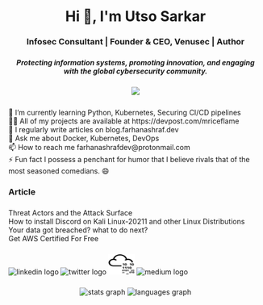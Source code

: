 <h1 align="center">Hi 👋, I'm Utso Sarkar</h1>

###

<h3 align="center">Infosec Consultant | Founder & CEO, Venusec | Author</h3>

###

<h5 align="center">Protecting information systems, promoting innovation, and engaging with the global cybersecurity community.</h5>

###

<div align="center">
  <img src="https://visitor-badge.laobi.icu/badge?page_id=cyberutso.cyberutso&"  />
</div>

###

<p align="left">🌱 I’m currently learning Python, Kubernetes, Securing CI/CD pipelines<br>👨‍💻 All of my projects are available at https://devpost.com/mriceflame<br>📝 I regularly write articles on blog.farhanashraf.dev<br>💬 Ask me about Docker, Kubernetes, DevOps<br>📫 How to reach me farhanashrafdev@protonmail.com<br>⚡ Fun fact I possess a penchant for humor that I believe rivals that of the most seasoned comedians. 😄</p>

###

<h3 align="left">Article</h3>

###

<p align="left">Threat Actors and the Attack Surface<br>How to install Discord on Kali Linux-20211 and other Linux Distributions<br>Your data got breached? what to do next?<br>Get AWS Certified For Free</p>

###

<div align="left">
  <img src="https://raw.githubusercontent.com/maurodesouza/profile-readme-generator/master/src/assets/icons/social/linkedin/default.svg" width="52" height="40" alt="linkedin logo"  />
  <img src="https://raw.githubusercontent.com/maurodesouza/profile-readme-generator/master/src/assets/icons/social/twitter/default.svg" width="52" height="40" alt="twitter logo"  />
  <img src="https://raw.githubusercontent.com/maurodesouza/profile-readme-generator/master/src/assets/icons/social/tryhackme/default.svg" width="52" height="40" alt="tryhackme logo"  />
  <img src="https://raw.githubusercontent.com/maurodesouza/profile-readme-generator/master/src/assets/icons/social/medium/default.svg" width="52" height="40" alt="medium logo"  />
</div>

###
###

<div align="center">
  <img src="https://github-readme-stats.vercel.app/api?username=maurodesouza&hide_title=false&hide_rank=false&show_icons=true&include_all_commits=true&count_private=true&disable_animations=false&theme=dracula&locale=en&hide_border=false" height="150" alt="stats graph"  />
  <img src="https://github-readme-stats.vercel.app/api/top-langs?username=maurodesouza&locale=en&hide_title=false&layout=compact&card_width=320&langs_count=5&theme=dracula&hide_border=false" height="150" alt="languages graph"  />
</div>

###



